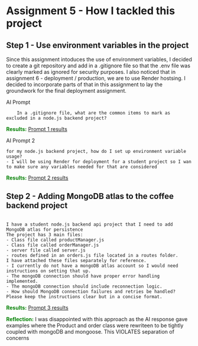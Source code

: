 # Assignment 5 - How I tackled this project #

## Step 1 - Use environment variables in the project
Since this assignment intoduces the use of environment variables, I decided to create a git repository and add in a .gitignore file so that the .env file was clearly marked as ignored for security purposes. I also noticed that in assignment 6 - deployment / production, we are to use Render hostsing. I decided to incorporate parts of that in this assignment to lay the groundwork for the final deployment assignment.

AI Prompt
```
    In a .gitignore file, what are the common items to mark as excluded in a node.js backend project?  
```
**<span style="color:green">Results:</span>** [Prompt 1 results](AI_Prompt1_results.md)

AI Prompt 2
```
for my node.js backend project, how do I set up environment variable usage? 
- I will be using Render for deployment for a student project so I wan to make sure any variables needed for that are considered
```
**<span style="color:green">Results:</span>** [Prompt 2 results](AI_Prompt2_results.md)

## Step 2 - Adding MongoDB atlas to the coffee backend project

```

I have a student node.js backend api project that I need to add MongoDB atlas for persistence 
The project has 3 main files:
- Class file called productManager.js
- Class file called orderManager.js
- server file called server.js
- routes defined in an orders.js file located in a routes folder. 
I have attached these files separately for reference. 
- I currently do not have a mongoDB atlas account so I would need instructions on setting that up.
- The mongoDB connection should have proper error handling implemented.
- The mongoDB connection should include reconnection logic.
- How should MongoDB connection failures and retries be handled?
Please keep the instructions clear but in a concise format.

```
**<span style="color:green">Results:</span>** [Prompt 3 results](AI_Prompt3_results.md)

**<span style="color:green">Reflection:</span>** I was disappointed with this approach as the AI response gave examples where the Product and order class were rewriteen to be tightly coupled with mongoDB and mongoose. This VIOLATES separation of concerns
  